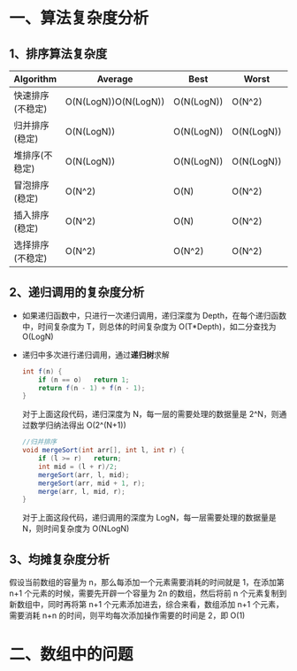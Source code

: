 # 一、算法复杂度分析

## 1、排序算法复杂度

| Algorithm        | Average              | Best       | Worst      | Space   |
| ---------------- | -------------------- | ---------- | ---------- | ------- |
| 快速排序(不稳定) | O(N(LogN))O(N(LogN)) | O(N(LogN)) | O(N^2)     | O(LogN) |
| 归并排序(稳定)   | O(N(LogN))           | O(N(LogN)) | O(N(LogN)) | O(N)    |
| 堆排序(不稳定)   | O(N(LogN))           | O(N(LogN)) | O(N(LogN)) | O(1)    |
| 冒泡排序(稳定)   | O(N^2)               | O(N)       | O(N^2)     | O(1)    |
| 插入排序(稳定)   | O(N^2)               | O(N)       | O(N^2)     | O(1)    |
| 选择排序(不稳定) | O(N^2)               | O(N^2)     | O(N^2)     | O(1)    |

## 2、递归调用的复杂度分析

- 如果递归函数中，只进行一次递归调用，递归深度为 Depth，在每个递归函数中，时间复杂度为 T，则总体的时间复杂度为 O(T*Depth)，如二分查找为 O(LogN)

- 递归中多次进行递归调用，通过**递归树**求解

  ```java
  int f(n) {
      if (n == o)	return 1;
      return f(n - 1) + f(n - 1);
  }
  ```

  对于上面这段代码，递归深度为 N，每一层的需要处理的数据量是 2^N，则通过数学归纳法得出 O(2^(N+1))

  ```java
  //归并排序
  void mergeSort(int arr[], int l, int r) {
      if (l >= r)	return;
      int mid = (l + r)/2;
      mergeSort(arr, l, mid);
      mergeSort(arr, mid + 1, r);
      merge(arr, l, mid, r);
  }
  ```

  对于上面这段代码，递归调用的深度为 LogN，每一层需要处理的数据量是 N，则时间复杂度为 O(NLogN)

## 3、均摊复杂度分析

假设当前数组的容量为 n，那么每添加一个元素需要消耗的时间就是 1，在添加第 n+1 个元素的时候，需要先开辟一个容量为 2n 的数组，然后将前 n 个元素复制到新数组中，同时再将第 n+1 个元素添加进去，综合来看，数组添加 n+1 个元素，需要消耗 n+n 的时间，则平均每次添加操作需要的时间是 2，即 O(1)

# 二、数组中的问题

